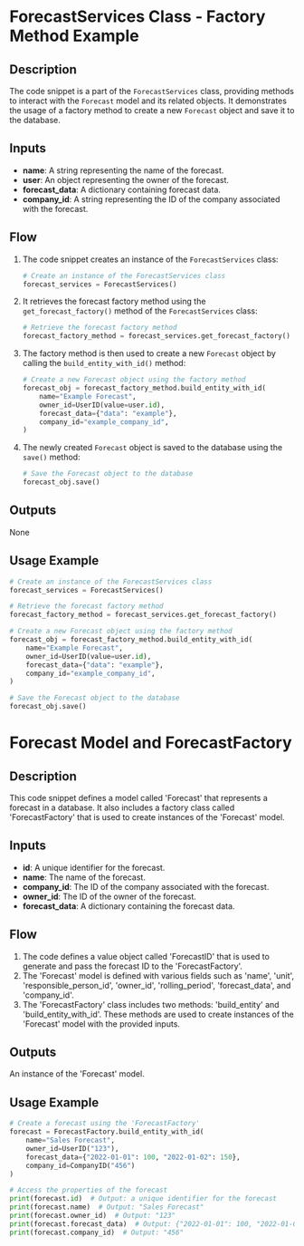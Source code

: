 # ForecastServices Class - Factory Method Example

## Description

The code snippet is a part of the `ForecastServices` class, providing methods to interact with the `Forecast` model and its related objects. It demonstrates the usage of a factory method to create a new `Forecast` object and save it to the database.

## Inputs

- **name**: A string representing the name of the forecast.
- **user**: An object representing the owner of the forecast.
- **forecast_data**: A dictionary containing forecast data.
- **company_id**: A string representing the ID of the company associated with the forecast.

## Flow

1. The code snippet creates an instance of the `ForecastServices` class:
   ```python
   # Create an instance of the ForecastServices class
   forecast_services = ForecastServices()
   ```

2. It retrieves the forecast factory method using the `get_forecast_factory()` method of the `ForecastServices` class:
   ```python
   # Retrieve the forecast factory method
   forecast_factory_method = forecast_services.get_forecast_factory()
   ```

3. The factory method is then used to create a new `Forecast` object by calling the `build_entity_with_id()` method:
   ```python
   # Create a new Forecast object using the factory method
   forecast_obj = forecast_factory_method.build_entity_with_id(
       name="Example Forecast",
       owner_id=UserID(value=user.id),
       forecast_data={"data": "example"},
       company_id="example_company_id",
   )
   ```

4. The newly created `Forecast` object is saved to the database using the `save()` method:
   ```python
   # Save the Forecast object to the database
   forecast_obj.save()
   ```

## Outputs

None

## Usage Example

```python
# Create an instance of the ForecastServices class
forecast_services = ForecastServices()

# Retrieve the forecast factory method
forecast_factory_method = forecast_services.get_forecast_factory()

# Create a new Forecast object using the factory method
forecast_obj = forecast_factory_method.build_entity_with_id(
    name="Example Forecast",
    owner_id=UserID(value=user.id),
    forecast_data={"data": "example"},
    company_id="example_company_id",
)

# Save the Forecast object to the database
forecast_obj.save()
```

# Forecast Model and ForecastFactory

## Description

This code snippet defines a model called 'Forecast' that represents a forecast in a database. It also includes a factory class called 'ForecastFactory' that is used to create instances of the 'Forecast' model.

## Inputs

- **id**: A unique identifier for the forecast.
- **name**: The name of the forecast.
- **company_id**: The ID of the company associated with the forecast.
- **owner_id**: The ID of the owner of the forecast.
- **forecast_data**: A dictionary containing the forecast data.

## Flow

1. The code defines a value object called 'ForecastID' that is used to generate and pass the forecast ID to the 'ForecastFactory'.
2. The 'Forecast' model is defined with various fields such as 'name', 'unit', 'responsible_person_id', 'owner_id', 'rolling_period', 'forecast_data', and 'company_id'.
3. The 'ForecastFactory' class includes two methods: 'build_entity' and 'build_entity_with_id'. These methods are used to create instances of the 'Forecast' model with the provided inputs.

## Outputs

An instance of the 'Forecast' model.

## Usage Example

```python
# Create a forecast using the 'ForecastFactory'
forecast = ForecastFactory.build_entity_with_id(
    name="Sales Forecast",
    owner_id=UserID("123"),
    forecast_data={"2022-01-01": 100, "2022-01-02": 150},
    company_id=CompanyID("456")
)

# Access the properties of the forecast
print(forecast.id)  # Output: a unique identifier for the forecast
print(forecast.name)  # Output: "Sales Forecast"
print(forecast.owner_id)  # Output: "123"
print(forecast.forecast_data)  # Output: {"2022-01-01": 100, "2022-01-02": 150}
print(forecast.company_id)  # Output: "456"
```